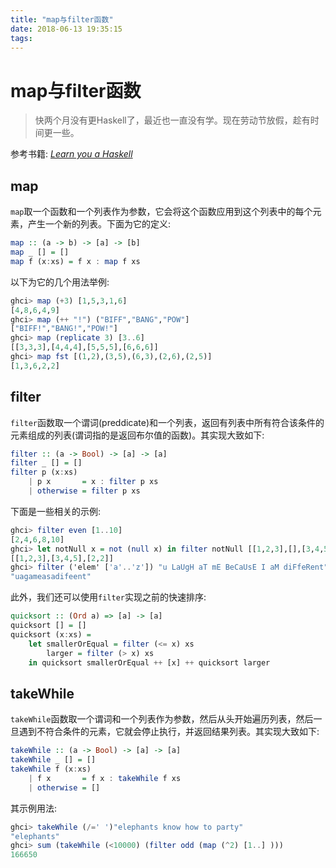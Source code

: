 ```yaml
---
title: "map与filter函数"
date: 2018-06-13 19:35:15
tags: 
---
```


#  map与filter函数

> 快两个月没有更Haskell了，最近也一直没有学。现在劳动节放假，趁有时间更一些。

<!--more-->

参考书籍: [_Learn you a Haskell_](http://learnyouahaskell.com/)

## map

`map`取一个函数和一个列表作为参数，它会将这个函数应用到这个列表中的每个元素，产生一个新的列表。下面为它的定义:
```Haskell
map :: (a -> b) -> [a] -> [b]
map _ [] = []
map f (x:xs) = f x : map f xs
```

以下为它的几个用法举例:
```Haskell
ghci> map (+3) [1,5,3,1,6]
[4,8,6,4,9]
ghci> map (++ "!") ("BIFF","BANG","POW"]
["BIFF!","BANG!","POW!"]
ghci> map (replicate 3) [3..6]
[[3,3,3],[4,4,4],[5,5,5],[6,6,6]]
ghci> map fst [(1,2),(3,5),(6,3),(2,6),(2,5)]
[1,3,6,2,2]
```

## filter
`filter`函数取一个谓词(preddicate)和一个列表，返回有列表中所有符合该条件的元素组成的列表(谓词指的是返回布尔值的函数)。其实现大致如下:
```Haskell
filter :: (a -> Bool) -> [a] -> [a]
filter _ [] = []
filter p (x:xs)
	| p x       = x : filter p xs
    | otherwise = filter p xs 
```

下面是一些相关的示例:
```Haskell
ghci> filter even [1..10]
[2,4,6,8,10]
ghci> let notNull x = not (null x) in filter notNull [[1,2,3],[],[3,4,5],[2,2],[],[],[]]
[[1,2,3],[3,4,5],[2,2]]
ghci> filter ('elem' ['a'..'z']) "u LaUgH aT mE BeCaUsE I aM diFfeRent"
"uagameasadifeent"
```

此外，我们还可以使用`filter`实现之前的快速排序:
```Haskell
quicksort :: (Ord a) => [a] -> [a]
quicksort [] = []
quicksort (x:xs) =
	let smallerOrEqual = filter (<= x) xs
        larger = filter (> x) xs
    in quicksort smallerOrEqual ++ [x] ++ quicksort larger
```

## takeWhile

`takeWhile`函数取一个谓词和一个列表作为参数，然后从头开始遍历列表，然后一旦遇到不符合条件的元素，它就会停止执行，并返回结果列表。其实现大致如下:
```Haskell
takeWhile :: (a -> Bool) -> [a] -> [a]
takeWhile _ [] = []
takeWhile f (x:xs)
	| f x       = f x : takeWhile f xs
    | otherwise = []
```

其示例用法:
```Haskell
ghci> takeWhile (/=' ')"elephants know how to party"
"elephants"
ghci> sum (takeWhile (<10000) (filter odd (map (^2) [1..] )))
166650
```